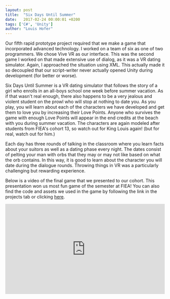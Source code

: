 ```yaml
---
layout: post
title:  "Six Days Until Summer"
date:   2017-02-24 00:00:01 +0200
tags: ['C#', 'Unity']
author: "Louis Hofer"
---
```


Our fifth rapid prototype project required that we make a game that incorporated advanced technology.
I worked on a team of six as one of two programmers.
We chose Vive VR as our interface.
This was the second game I worked on that made extensive use of dialog, as it was a VR dating simulator.
Again, I approached the situation using XML.
This actually made it so decoupled that our script-writer never actually opened Unity during development (for better or worse).

Six Days Until Summer is a VR dating simulator that follows the story of a girl who enrolls in an all-boys school one week before summer vacation.
As if that wasn't real enough, there also happens to be a very jealous and violent student on the prowl who will stop at nothing to date you.
As you play, you will learn about each of the characters we have developed and get them to love you by increasing their Love Points.
Anyone who survives the game with enough Love Points will appear in the end credits at the beach with you during summer vacation.
The characters are again modeled after students from FIEA's cohort 13, so watch out for King Louis again! (but for real, watch out for him.)

Each day has three rounds of talking in the classroom where you learn facts about your suitors as well as a dating phase every night.
The dates consist of pelting your man with orbs that they may or may not like based on what the orb contains.
In this way, it is good to learn about the character you will date during the dialogue rounds.
Throwing things in VR was a particularly challenging but rewarding experience.

Below is a video of the final game that we presented to our cohort.
This presentation won us most fun game of the semester at FIEA!
You can also find the code and assets we used in the game by following the link in the projects tab or clicking <a href="https://github.com/punster94/SixDaysUntilSummer">here</a>.

<div style="position:relative;height:0;padding-bottom:56.25%"><iframe src="https://www.youtube.com/embed/Uh8waghJZ58?ecver=2" style="position:absolute;width:100%;height:100%;left:0" width="640" height="360" frameborder="0" allowfullscreen></iframe></div>